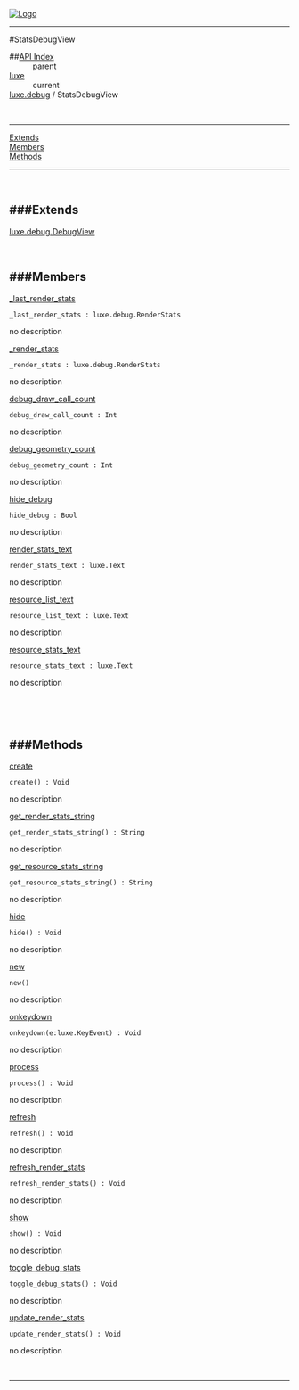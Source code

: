 
[![Logo](../../../images/logo.png)](../../../index.html)

---

#StatsDebugView


##[API Index](../../../api/index.html#luxe.debug)   
&emsp;&emsp;&emsp;parent    
[luxe](../)     
&emsp;&emsp;&emsp;current    
[luxe.debug](./) / StatsDebugView

<br/>

---


[Extends](#Extends)   
[Members](#Members)   
[Methods](#Methods)   


---

&nbsp;   

<a class="lift" name="Extends" ></a>
###Extends   
---
<a class="lift" name="luxe.debug.DebugView" href="{{{rel_path}}}api/luxe/debug/DebugView.html">luxe.debug.DebugView</a>

&nbsp;   

<a class="lift" name="Members" ></a>
###Members   
---
<a class="lift" name="_last_render_stats" href="#_last_render_stats">_last_render_stats</a>



`_last_render_stats : luxe.debug.RenderStats`

<span class="small_desc_flat"> no description </span>   

<a class="lift" name="_render_stats" href="#_render_stats">_render_stats</a>



`_render_stats : luxe.debug.RenderStats`

<span class="small_desc_flat"> no description </span>   

<a class="lift" name="debug_draw_call_count" href="#debug_draw_call_count">debug_draw_call_count</a>



`debug_draw_call_count : Int`

<span class="small_desc_flat"> no description </span>   

<a class="lift" name="debug_geometry_count" href="#debug_geometry_count">debug_geometry_count</a>



`debug_geometry_count : Int`

<span class="small_desc_flat"> no description </span>   

<a class="lift" name="hide_debug" href="#hide_debug">hide_debug</a>



`hide_debug : Bool`

<span class="small_desc_flat"> no description </span>   

<a class="lift" name="render_stats_text" href="#render_stats_text">render_stats_text</a>



`render_stats_text : luxe.Text`

<span class="small_desc_flat"> no description </span>   

<a class="lift" name="resource_list_text" href="#resource_list_text">resource_list_text</a>



`resource_list_text : luxe.Text`

<span class="small_desc_flat"> no description </span>   

<a class="lift" name="resource_stats_text" href="#resource_stats_text">resource_stats_text</a>



`resource_stats_text : luxe.Text`

<span class="small_desc_flat"> no description </span>   

&nbsp;   

&nbsp;   

<a class="lift" name="Methods" ></a>
###Methods   
---
<a class="lift" name="create" href="#create">create</a>



`create() : Void`

<span class="small_desc_flat"> no description </span>   

<a class="lift" name="get_render_stats_string" href="#get_render_stats_string">get_render_stats_string</a>



`get_render_stats_string() : String`

<span class="small_desc_flat"> no description </span>   

<a class="lift" name="get_resource_stats_string" href="#get_resource_stats_string">get_resource_stats_string</a>



`get_resource_stats_string() : String`

<span class="small_desc_flat"> no description </span>   

<a class="lift" name="hide" href="#hide">hide</a>



`hide() : Void`

<span class="small_desc_flat"> no description </span>   

<a class="lift" name="new" href="#new">new</a>



`new() `

<span class="small_desc_flat"> no description </span>   

<a class="lift" name="onkeydown" href="#onkeydown">onkeydown</a>



`onkeydown(e:luxe.KeyEvent) : Void`

<span class="small_desc_flat"> no description </span>   

<a class="lift" name="process" href="#process">process</a>



`process() : Void`

<span class="small_desc_flat"> no description </span>   

<a class="lift" name="refresh" href="#refresh">refresh</a>



`refresh() : Void`

<span class="small_desc_flat"> no description </span>   

<a class="lift" name="refresh_render_stats" href="#refresh_render_stats">refresh_render_stats</a>



`refresh_render_stats() : Void`

<span class="small_desc_flat"> no description </span>   

<a class="lift" name="show" href="#show">show</a>



`show() : Void`

<span class="small_desc_flat"> no description </span>   

<a class="lift" name="toggle_debug_stats" href="#toggle_debug_stats">toggle_debug_stats</a>



`toggle_debug_stats() : Void`

<span class="small_desc_flat"> no description </span>   

<a class="lift" name="update_render_stats" href="#update_render_stats">update_render_stats</a>



`update_render_stats() : Void`

<span class="small_desc_flat"> no description </span>   



&nbsp;
&nbsp;
&nbsp;

---  


&nbsp;   
&nbsp;   